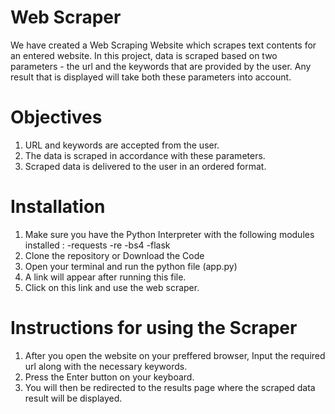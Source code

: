 
# Web Scraper

We have created a Web Scraping Website which scrapes text contents for an entered website. In this project, data is scraped based on two parameters - the url and the keywords that are provided by the user. Any result that is displayed will take both these parameters into account.

# Objectives

1. URL and keywords are accepted from the user.
2. The data is scraped in accordance with these parameters.
3. Scraped data is delivered to the user in an ordered format.

# Installation

1. Make sure you have the Python Interpreter with the following modules installed : -requests -re -bs4 -flask
2. Clone the repository or Download the Code
3. Open your terminal and run the python file (app.py)
4. A link will appear after running this file.
5. Click on this link and use the web scraper.

# Instructions for using the Scraper

1. After you open the website on your preffered browser, Input the required url along with the necessary keywords.
2. Press the Enter button on your keyboard.
3. You will then be redirected to the results page where the scraped data result will be displayed.

